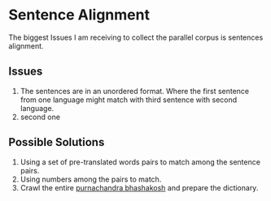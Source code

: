 # Sentence Alignment

The biggest Issues I am receiving to collect the parallel corpus is sentences alignment.

## Issues

1. The sentences are in an unordered format. Where the first sentence from one language might match with third sentence with second language.
2. second one

## Possible Solutions

1. Using a set of pre-translated words pairs to match among the sentence pairs.
2. Using numbers among the pairs to match.
3. Crawl the entire [purnachandra bhashakosh](https://dsalsrv04.uchicago.edu/dictionaries/praharaj/) and prepare the dictionary.
